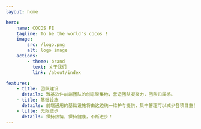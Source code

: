 ```yaml
---
layout: home

hero:
    name: COCOS FE
    tagline: To be the world's cocos !
    image:
        src: /logo.png
        alt: logo image
    actions:
        - theme: brand
          text: 关于我们
          link: /about/index

features:
    - title: 团队建设
      details: 雅基软件前端团队的创意聚集地，营造团队凝聚力，团队归属感。
    - title: 基础设施
      details: 前端通用的基础设施将由这边统一维护与提供，集中管理可以减少各项目重复开发的成本，技术资产可以得到更好的沉淀。
    - title: 无限进步
      details: 保持热情，保持健康，不断进步！
---
```


<style>
.image-container .VPImage {
  max-height: 200px!important;
  margin-bottom: 20px;
}
</style>
